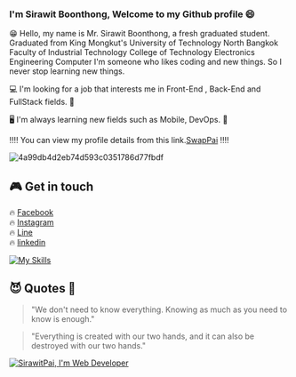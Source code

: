 
### I'm Sirawit Boonthong, Welcome to my Github profile 😄 ###

😁 Hello, my name is Mr. Sirawit Boonthong, a fresh graduated student. Graduated from King Mongkut's University of Technology North Bangkok Faculty of Industrial Technology College of Technology Electronics Engineering Computer  I'm someone who likes coding and new things. So I never stop learning new things. 

💻 I'm looking for a job that interests me in Front-End , Back-End and FullStack fields.  💩

🖥 I'm always learning new fields such as Mobile, DevOps.  👾

‼️‼️ You can view my profile details from this link.[SwapPai](https://sirawitpai.github.io/Profile-SirawitPai.github.io/?fbclid=IwAR0-IacZiD6BHbPLz_E6ZQAwIyo9081EHix99ADsjWEAPkD_vPcYQpn-1lc#) ‼️‼️<br>


![4a99db4d2eb74d593c0351786d77fbdf](https://user-images.githubusercontent.com/71228820/141670695-7f4e8160-db94-4c6a-bc59-1dab9621c672.gif)


## 🎮 Get in touch 
🔥 [Facebook](https://www.facebook.com/SirawitPai.S/)<br>
🔥 [Instagram](https://www.instagram.com/sirawit_pai/)<br>
🔥 [Line](https://timeline.line.me/user/_dXe3MazhyAyrKaYb8WUee4veK4rE5MQydci3LLc?utm_medium=windows&utm_source=desktop&utm_campaign=Profile)<br>
🔥 [linkedin](https://www.linkedin.com/in/sirawit-pai-13342b200/)<br>

[![My Skills](https://skillicons.dev/icons?i=html,css,js,ts)](https://skillicons.dev)


## 😈  Quotes  👿
> "We don't need to know everything. Knowing as much as you need to know is enough." <br>

> "Everything is created with our two hands, and it can also be destroyed with our two hands."


[![SirawitPai, I'm Web Developer](https://pimp-my-readme.webapp.io/pimp-my-readme/wavy-banner?subtitle=I%27m%20Web%20Developer&title=SirawitPai)](https://pimp-my-readme.webapp.io)

<!--
**SirawitPai/SirawitPai** is a ✨ _special_ ✨ repository because its `README.md` (this file) appears on your GitHub profile.
-->
